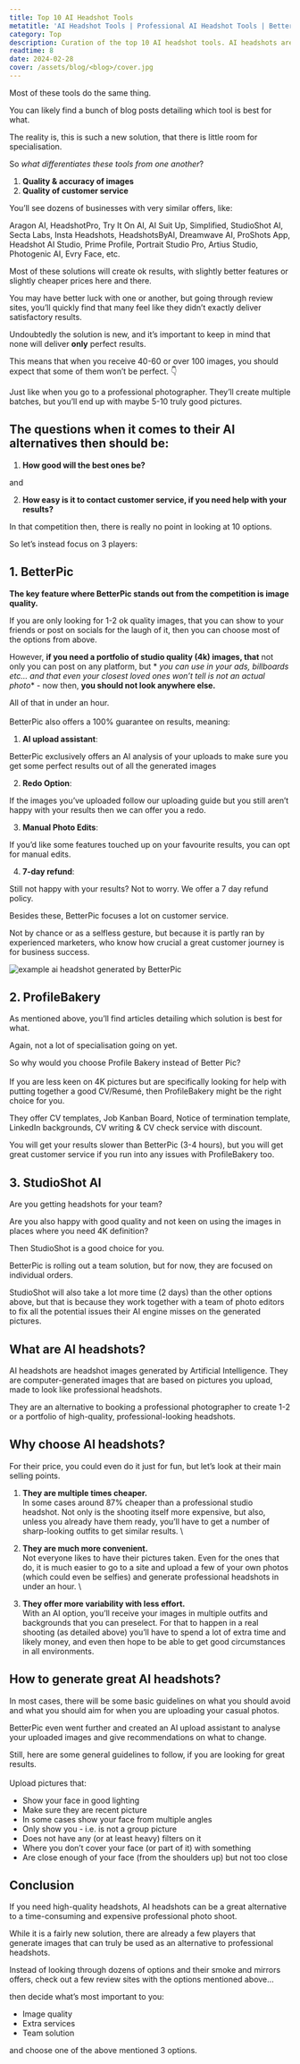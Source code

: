 ```yaml
---
title: Top 10 AI Headshot Tools
metatitle: 'AI Headshot Tools | Professional AI Headshot Tools | BetterPic'
category: Top
description: Curation of the top 10 AI headshot tools. AI headshots are based on pictures you upload, made to look like professional headshots.
readtime: 8
date: 2024-02-28
cover: /assets/blog/<blog>/cover.jpg
---
```


Most of these tools do the same thing.

You can likely find a bunch of blog posts detailing which tool is best for what.

The reality is, this is such a new solution, that there is little room for specialisation.

So _what differentiates these tools from one another_?

1. **Quality & accuracy of images**
2. **Quality of customer service**

You’ll see dozens of businesses with very similar offers, like:

Aragon AI, HeadshotPro, Try It On AI, AI Suit Up, Simplified, StudioShot AI, Secta Labs, Insta Headshots, HeadshotsByAI,
Dreamwave AI, ProShots App, Headshot AI Studio, Prime Profile, Portrait Studio Pro, Artius Studio, Photogenic AI, Evry
Face, etc.

Most of these solutions will create ok results,
with slightly better features or slightly cheaper prices here and there.

You may have better luck with one or another, but going through review sites, you’ll quickly find that many feel like
they didn’t exactly deliver satisfactory results.

Undoubtedly the solution is new, and it’s important to keep in mind that none will deliver **only** perfect results.

This means that when you receive 40-60 or over 100 images, you should expect that some of them won’t be perfect. 👇

Just like when you go to a professional photographer. They’ll create multiple batches, but you’ll end up with maybe 5-10
truly good pictures.

## The questions when it comes to their AI alternatives then should be:

1. **How good will the best ones be?**

and

2. **How easy is it to contact customer service, if you need help with your results?**

In that competition then, there is really no point in looking at 10 options.

So let’s instead focus on 3 players:

## 1. BetterPic

**The key feature where BetterPic stands out from the competition is image quality.**

If you are only looking for 1-2 ok quality images, that you can show to your friends or post on socials for the laugh of
it, then you can choose most of the options from above.

However, **if you need a portfolio of studio quality (4k) images, that** not only you can post on any platform, but *
*you can use in your ads, billboards etc… and that even your closest loved ones won’t tell is not an actual photo** -
now then, **you should not look anywhere else.**

All of that in under an hour. \
\
BetterPic also offers a 100% guarantee on results, meaning:

1. **AI upload assistant**:

BetterPic exclusively offers an AI analysis of your uploads to make sure you get some perfect results out of all the
generated images

2. **Redo Option**:

If the images you’ve uploaded follow our uploading guide but you still aren’t happy with your results then we can offer
you a redo.

3. **Manual Photo Edits**:

If you’d like some features touched up on your favourite results, you can opt for manual edits.

4. **7-day refund**:

Still not happy with your results? Not to worry. We offer a 7 day refund policy.

Besides these, BetterPic focuses a lot on customer service.

Not by chance or as a selfless gesture, but because it is partly ran by experienced marketers, who know how crucial a
great customer journey is for business success.

![example ai headshot generated by BetterPic](/assets/blog/top-10-ai-headshot-tools/cover.jpg)

## 2. ProfileBakery

As mentioned above, you’ll find articles detailing which solution is best for what.

Again, not a lot of specialisation going on yet.

So why would you choose Profile Bakery instead of Better Pic? \
\
If you are less keen on 4K pictures but are specifically looking for help with putting together a good CV/Resumé, then
ProfileBakery might be the right choice for you.

They offer CV templates, Job Kanban Board, Notice of termination template, LinkedIn backgrounds, CV writing & CV check
service with discount.

You will get your results slower than BetterPic (3-4 hours), but you will get great customer service if you run into any
issues with ProfileBakery too.

## 3. StudioShot AI

Are you getting headshots for your team?

Are you also happy with good quality and not keen on using the images in places where you need 4K definition?

Then StudioShot is a good choice for you.

BetterPic is rolling out a team solution, but for now, they are focused on individual orders.

StudioShot will also take a lot more time (2 days) than the other options above, but that is because they work together
with a team of photo editors to fix all the potential issues their AI engine misses on the generated pictures.

## What are AI headshots?

AI headshots are headshot images generated by Artificial Intelligence. They are computer-generated images that are based
on pictures you upload, made to look like professional headshots.

They are an alternative to booking a professional photographer to create 1-2 or a portfolio of high-quality,
professional-looking headshots.

## Why choose AI headshots?

For their price, you could even do it just for fun, but let’s look at their main selling points.

1. **They are multiple times cheaper.** \
   In some cases around 87% cheaper than a professional studio headshot. Not only is the shooting itself more expensive,
   but also, unless you already have them ready, you’ll have to get a number of sharp-looking outfits to get similar
   results. \

2. **They are much more convenient.** \
   Not everyone likes to have their pictures taken. Even for the ones that do, it is much easier to go to a site and
   upload a few of your own photos (which could even be selfies) and generate professional headshots in under an hour. \

3. **They offer more variability with less effort.**  \
   With an AI option, you’ll receive your images in multiple outfits and backgrounds that you can preselect. For that
   to happen in a real shooting (as detailed above) you’ll have to spend a lot of extra time and likely money, and even
   then hope to be able to get good circumstances in all environments.

## How to generate great AI headshots?

In most cases, there will be some basic guidelines on what you should avoid and what you should aim for when you are
uploading your casual photos.

BetterPic even went further and created an AI upload assistant to analyse your uploaded images and give recommendations
on what to change.

Still, here are some general guidelines to follow, if you are looking for great results. \
\
Upload pictures that:

* Show your face in good lighting
* Make sure they are recent picture
* In some cases show your face from multiple angles
* Only show you - i.e. is not a group picture
* Does not have any (or at least heavy) filters on it
* Where you don’t cover your face (or part of it) with something
* Are close enough of your face (from the shoulders up) but not too close

## Conclusion

If you need high-quality headshots, AI headshots can be a great alternative to a time-consuming and expensive
professional photo shoot.

While it is a fairly new solution, there are already a few players that generate images that can truly be used as an
alternative to professional headshots.

Instead of looking through dozens of options and their smoke and mirrors offers, check out a few review sites with the
options mentioned above…

then decide what’s most important to you:

* Image quality
* Extra services
* Team solution

and choose one of the above mentioned 3 options.
